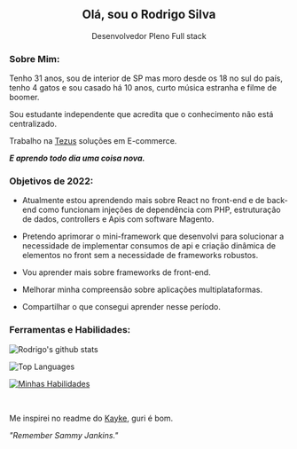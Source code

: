 <h2 align='center'>
  Olá, sou o Rodrigo Silva
</h2>

<p align='center'>
  Desenvolvedor Pleno Full stack
</p>

### Sobre Mim:
<p>  
    Tenho 31 anos, sou de interior de SP mas moro desde os 18 no sul do país, tenho 4 gatos e sou casado há 10 anos, curto música estranha e filme de boomer.  
</p>
<p> 

Sou estudante independente que acredita que o conhecimento não está centralizado.

Trabalho na [Tezus](https://www.tezus.com.br/) soluções em E-commerce.  
</p>

<p> 

<em><strong>E aprendo todo dia uma coisa nova.</strong>

</em></p>

### Objetivos de 2022:
- Atualmente estou aprendendo mais sobre React no front-end e de back-end como funcionam injeções de dependência com PHP, estruturação de dados, controllers e Apis com software Magento.

- Pretendo aprimorar o mini-framework que desenvolvi para solucionar a necessidade de implementar consumos de api e criação dinâmica de elementos no front sem a necessidade de frameworks robustos.

- Vou aprender mais sobre frameworks de front-end.

- Melhorar minha compreensão sobre aplicações multiplataformas.

- Compartilhar o que consegui aprender nesse período.

### Ferramentas e Habilidades:

![Rodrigo's github stats](https://github-readme-stats.vercel.app/api?username=silrodrigo&show_icons=true&hide_border=true&count_private=true&theme=calm)


![Top Languages](https://github-readme-stats.vercel.app/api/top-langs/?username=silrodrigo&langs_count=10&count_private=true&hide_border=true&theme=calm&layout=compact)
 
[![Minhas Habilidades](https://skillicons.dev/icons?i=html,css,js,ts,php,react,angular,nodejs,mysql,wordpress
)](https://skillicons.dev) 

<br>

Me inspirei no readme do [Kayke](https://github.com/Kayke-Fujinaka), guri é bom.

*"Remember Sammy Jankins."*

